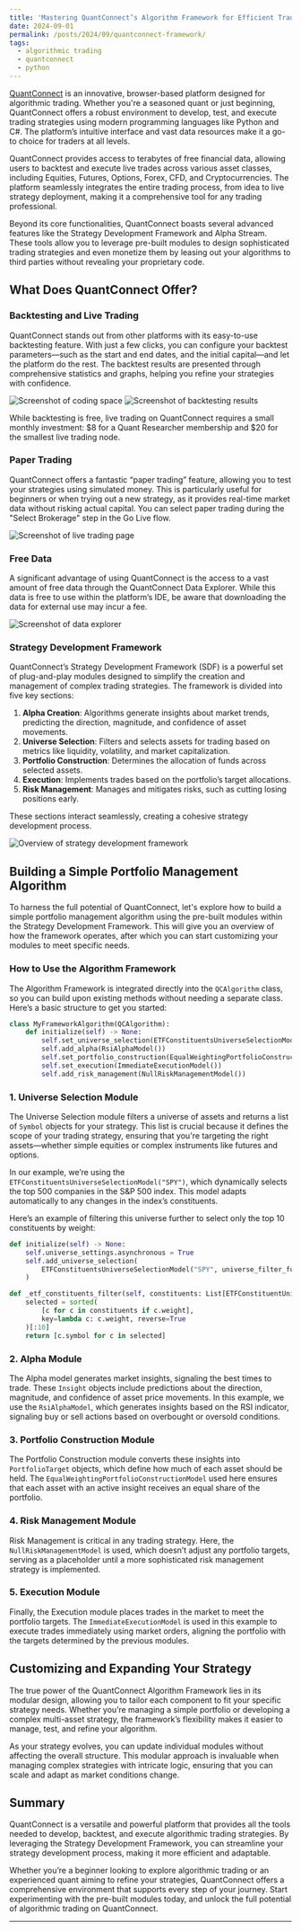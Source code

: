```yaml
---
title: 'Mastering QuantConnect’s Algorithm Framework for Efficient Trading Strategy Development'
date: 2024-09-01
permalink: /posts/2024/09/quantconnect-framework/
tags:
  - algorithmic trading
  - quantconnect
  - python
---
```

[QuantConnect](https://www.quantconnect.com) is an innovative, browser-based platform designed for algorithmic trading. Whether you're a seasoned quant or just beginning, QuantConnect offers a robust environment to develop, test, and execute trading strategies using modern programming languages like Python and C#. The platform’s intuitive interface and vast data resources make it a go-to choice for traders at all levels.

QuantConnect provides access to terabytes of free financial data, allowing users to backtest and execute live trades across various asset classes, including Equities, Futures, Options, Forex, CFD, and Cryptocurrencies. The platform seamlessly integrates the entire trading process, from idea to live strategy deployment, making it a comprehensive tool for any trading professional.

Beyond its core functionalities, QuantConnect boasts several advanced features like the Strategy Development Framework and Alpha Stream. These tools allow you to leverage pre-built modules to design sophisticated trading strategies and even monetize them by leasing out your algorithms to third parties without revealing your proprietary code.

## **What Does QuantConnect Offer?**

### **Backtesting and Live Trading**

QuantConnect stands out from other platforms with its easy-to-use backtesting feature. With just a few clicks, you can configure your backtest parameters—such as the start and end dates, and the initial capital—and let the platform do the rest. The backtest results are presented through comprehensive statistics and graphs, helping you refine your strategies with confidence.

![Screenshot of coding space](https://cdn.quantconnect.com/i/tu/qc-desktop-split-the-editor.gif)
![Screenshot of backtesting results](https://cdn.quantconnect.com/i/tu/backtest-result-page-top.png)

While backtesting is free, live trading on QuantConnect requires a small monthly investment: $8 for a Quant Researcher membership and $20 for the smallest live trading node.

### **Paper Trading**

QuantConnect offers a fantastic “paper trading” feature, allowing you to test your strategies using simulated money. This is particularly useful for beginners or when trying out a new strategy, as it provides real-time market data without risking actual capital. You can select paper trading during the "Select Brokerage" step in the Go Live flow.

![Screenshot of live trading page](https://cdn.quantconnect.com/i/tu/deploy-paper-trading.gif)

### **Free Data**

A significant advantage of using QuantConnect is the access to a vast amount of free data through the QuantConnect Data Explorer. While this data is free to use within the platform’s IDE, be aware that downloading the data for external use may incur a fee.

![Screenshot of data explorer](https://cdn.quantconnect.com/i/tu/view-all-dataset-listings.png)

### **Strategy Development Framework**

QuantConnect’s Strategy Development Framework (SDF) is a powerful set of plug-and-play modules designed to simplify the creation and management of complex trading strategies. The framework is divided into five key sections:

1. **Alpha Creation**: Algorithms generate insights about market trends, predicting the direction, magnitude, and confidence of asset movements.
2. **Universe Selection**: Filters and selects assets for trading based on metrics like liquidity, volatility, and market capitalization.
3. **Portfolio Construction**: Determines the allocation of funds across selected assets.
4. **Execution**: Implements trades based on the portfolio’s target allocations.
5. **Risk Management**: Manages and mitigates risks, such as cutting losing positions early.

These sections interact seamlessly, creating a cohesive strategy development process.

![Overview of strategy development framework](https://cdn.quantconnect.com/web/i/docs/algorithm-framework/algorithm-framework.png)

## **Building a Simple Portfolio Management Algorithm**

To harness the full potential of QuantConnect, let's explore how to build a simple portfolio management algorithm using the pre-built modules within the Strategy Development Framework. This will give you an overview of how the framework operates, after which you can start customizing your modules to meet specific needs.

### **How to Use the Algorithm Framework**

The Algorithm Framework is integrated directly into the `QCAlgorithm` class, so you can build upon existing methods without needing a separate class. Here’s a basic structure to get you started:

```python
class MyFrameworkAlgorithm(QCAlgorithm):
    def initialize(self) -> None:
        self.set_universe_selection(ETFConstituentsUniverseSelectionModel("SPY"))
        self.add_alpha(RsiAlphaModel())
        self.set_portfolio_construction(EqualWeightingPortfolioConstructionModel())
        self.set_execution(ImmediateExecutionModel())
        self.add_risk_management(NullRiskManagementModel())
```

### **1. Universe Selection Module**

The Universe Selection module filters a universe of assets and returns a list of `Symbol` objects for your strategy. This list is crucial because it defines the scope of your trading strategy, ensuring that you're targeting the right assets—whether simple equities or complex instruments like futures and options.

In our example, we’re using the `ETFConstituentsUniverseSelectionModel("SPY")`, which dynamically selects the top 500 companies in the S&P 500 index. This model adapts automatically to any changes in the index’s constituents.

Here’s an example of filtering this universe further to select only the top 10 constituents by weight:

```python
def initialize(self) -> None:
    self.universe_settings.asynchronous = True   
    self.add_universe_selection(
        ETFConstituentsUniverseSelectionModel("SPY", universe_filter_func=self._etf_constituents_filter)
    )

def _etf_constituents_filter(self, constituents: List[ETFConstituentUniverse]) -> List[Symbol]:
    selected = sorted(
        [c for c in constituents if c.weight],
        key=lambda c: c.weight, reverse=True
    )[:10]
    return [c.symbol for c in selected]
```

### **2. Alpha Module**

The Alpha model generates market insights, signaling the best times to trade. These `Insight` objects include predictions about the direction, magnitude, and confidence of asset price movements. In this example, we use the `RsiAlphaModel`, which generates insights based on the RSI indicator, signaling buy or sell actions based on overbought or oversold conditions.

### **3. Portfolio Construction Module**

The Portfolio Construction module converts these insights into `PortfolioTarget` objects, which define how much of each asset should be held. The `EqualWeightingPortfolioConstructionModel` used here ensures that each asset with an active insight receives an equal share of the portfolio.

### **4. Risk Management Module**

Risk Management is critical in any trading strategy. Here, the `NullRiskManagementModel` is used, which doesn’t adjust any portfolio targets, serving as a placeholder until a more sophisticated risk management strategy is implemented.

### **5. Execution Module**

Finally, the Execution module places trades in the market to meet the portfolio targets. The `ImmediateExecutionModel` is used in this example to execute trades immediately using market orders, aligning the portfolio with the targets determined by the previous modules.

## **Customizing and Expanding Your Strategy**

The true power of the QuantConnect Algorithm Framework lies in its modular design, allowing you to tailor each component to fit your specific strategy needs. Whether you’re managing a simple portfolio or developing a complex multi-asset strategy, the framework’s flexibility makes it easier to manage, test, and refine your algorithm.

As your strategy evolves, you can update individual modules without affecting the overall structure. This modular approach is invaluable when managing complex strategies with intricate logic, ensuring that you can scale and adapt as market conditions change.

## **Summary**

QuantConnect is a versatile and powerful platform that provides all the tools needed to develop, backtest, and execute algorithmic trading strategies. By leveraging the Strategy Development Framework, you can streamline your strategy development process, making it more efficient and adaptable.

Whether you’re a beginner looking to explore algorithmic trading or an experienced quant aiming to refine your strategies, QuantConnect offers a comprehensive environment that supports every step of your journey. Start experimenting with the pre-built modules today, and unlock the full potential of algorithmic trading on QuantConnect.

---
